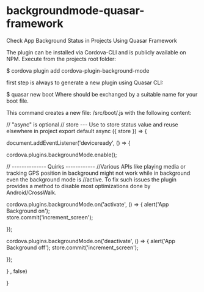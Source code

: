 # backgroundmode-quasar-framework
Check App Background Status in Projects Using Quasar Framework


The plugin can be installed via Cordova-CLI and is publicly available on NPM.
Execute from the projects root folder:

$ cordova plugin add cordova-plugin-background-mode

first step is always to generate a new plugin using Quasar CLI:

$ quasar new boot <name>
Where <name> should be exchanged by a suitable name for your boot file.

This command creates a new file: /src/boot/<name>.js with the following content:
  
  
// "async" is optional
// store --- Use to store status value and reuse elsewhere in project
export default async ({ store }) => {  
  
 document.addEventListener('deviceready', () => {

  cordova.plugins.backgroundMode.enable();
  
// -------------- Quirks ------------
//Various APIs like playing media or tracking GPS position in background might not work while in background even the background mode is //active. To fix such issues the plugin provides a method to disable most optimizations done by Android/CrossWalk.

  cordova.plugins.backgroundMode.on('activate', () => {
    alert('App Background on');         
    store.commit('increment_screen');
        
  });
        
  cordova.plugins.backgroundMode.on('deactivate', () => {
    alert('App Background off');
    store.commit('increment_screen');

  });  
 
 
 
 
 } , false)
    
}
